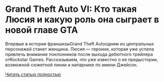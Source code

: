 # Grand Theft Auto VI: Кто такая Люсия и какую роль она сыграет в новой главе GTA



Впервые в истории франшизыGrand Theft Autoодним из центральных персонажей станет женщина. Люсия — героиня, которая уже успела привлечь внимание поклонников после выхода дебютного трейлера отRockstar Games. Рассказываем, что уже известно о ее предыстории, возможной сюжетной линии и напарнике по имени Джейсон.

[Читать статью полностью](https://xyberbara.com/gaming/grand-theft-auto-6-znakomtes-lyusiya/)
